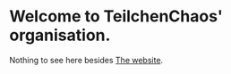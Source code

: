 # Welcome to TeilchenChaos' organisation.

Nothing to see here besides [The website](https://teilchenchaos.com).
